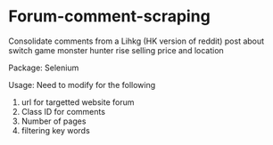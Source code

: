 # Forum-comment-scraping
Consolidate comments from a Lihkg (HK version of reddit) post about switch game monster hunter rise selling price and location 

Package: Selenium

Usage: 
Need to modify for the following
1. url for targetted website forum
2. Class ID for comments
3. Number of pages
4. filtering key words
